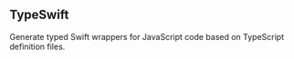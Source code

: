 TypeSwift
---------
Generate typed Swift wrappers for JavaScript code based on TypeScript definition files.